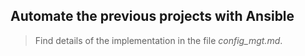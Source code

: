 ## Automate the previous projects with Ansible

> Find details of the implementation in the file *config_mgt.md*.    
 
       
   
  
          
      
